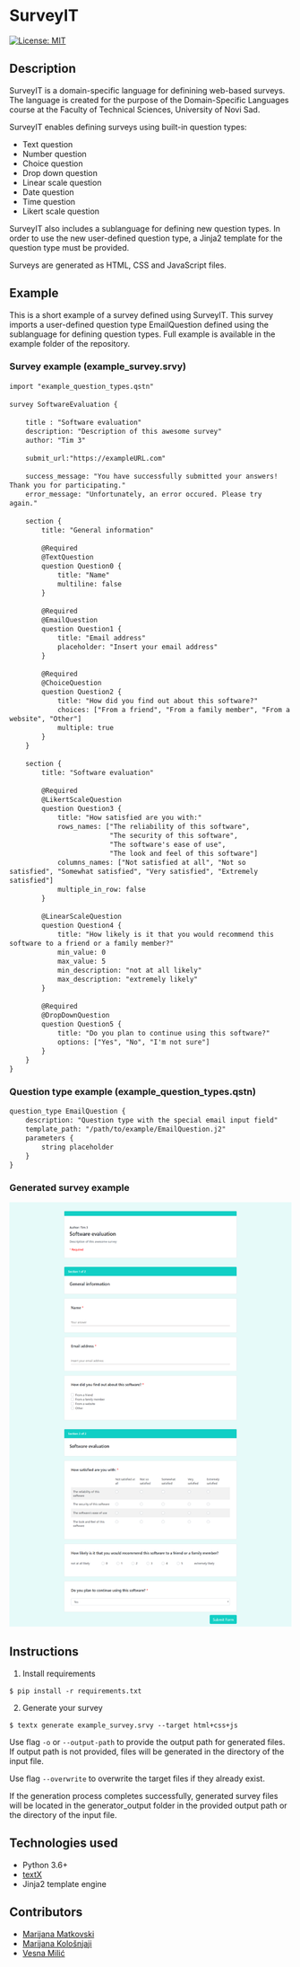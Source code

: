 # SurveyIT

[![License: MIT](https://img.shields.io/badge/License-MIT-yellow.svg)](https://opensource.org/licenses/MIT) 

## Description

SurveyIT is a domain-specific language for definining web-based surveys. The language is created for the purpose of the Domain-Specific Languages course at the Faculty of Technical Sciences, University of Novi Sad.

SurveyIT enables defining surveys using built-in question types:

- Text question
- Number question
- Choice question
- Drop down question
- Linear scale question
- Date question
- Time question
- Likert scale question

SurveyIT also includes a sublanguage for defining new question types. In order to use the new user-defined question type, a Jinja2 template for the question type must be provided.

Surveys are generated as HTML, CSS and JavaScript files. 

## Example
This is a short example of a survey defined using SurveyIT. This survey imports a user-defined question type EmailQuestion defined using the sublanguage for defining question types. Full example is available in the example folder of the repository.

### Survey example (example_survey.srvy)
```
import "example_question_types.qstn"

survey SoftwareEvaluation {

    title : "Software evaluation"
    description: "Description of this awesome survey"
    author: "Tim 3"

    submit_url:"https://exampleURL.com"

    success_message: "You have successfully submitted your answers! Thank you for participating."
    error_message: "Unfortunately, an error occured. Please try again."

    section {
        title: "General information"

        @Required
        @TextQuestion
        question Question0 {
            title: "Name"
            multiline: false
        } 

        @Required
        @EmailQuestion
        question Question1 {
            title: "Email address"
            placeholder: "Insert your email address"
        }

        @Required
        @ChoiceQuestion
        question Question2 {
            title: "How did you find out about this software?"
            choices: ["From a friend", "From a family member", "From a website", "Other"]
            multiple: true
        }
    }

    section {
        title: "Software evaluation" 

        @Required
        @LikertScaleQuestion
        question Question3 {
            title: "How satisfied are you with:"
            rows_names: ["The reliability of this software", 
                         "The security of this software", 
                         "The software's ease of use",
                         "The look and feel of this software"]
            columns_names: ["Not satisfied at all", "Not so satisfied", "Somewhat satisfied", "Very satisfied", "Extremely satisfied"]
            multiple_in_row: false
        }

        @LinearScaleQuestion
        question Question4 {
            title: "How likely is it that you would recommend this software to a friend or a family member?"
            min_value: 0
            max_value: 5
            min_description: "not at all likely"
            max_description: "extremely likely"
        } 

        @Required
        @DropDownQuestion
        question Question5 {
            title: "Do you plan to continue using this software?"
            options: ["Yes", "No", "I'm not sure"]
        }
    }
}
```
### Question type example (example_question_types.qstn)
```
question_type EmailQuestion {
    description: "Question type with the special email input field"
    template_path: "/path/to/example/EmailQuestion.j2"
    parameters {
        string placeholder
    }
}
```
### Generated survey example

![generated survey](surveyIT/example/generated_survey_example.png)

## Instructions
1. Install requirements
```
$ pip install -r requirements.txt
```
2. Generate your survey
```
$ textx generate example_survey.srvy --target html+css+js
```
Use flag ```-o``` or ```--output-path``` to provide the output path for generated files. If output path is not provided, files will be generated in the directory of the input file.

Use flag ```--overwrite``` to overwrite the target files if they already exist.

If the generation process completes successfully, generated survey files will be located in the generator_output folder in the provided output path or the directory of the input file.

## Technologies used
- Python 3.6+
- [textX](https://github.com/textX/textX)
- Jinja2 template engine

## Contributors

- [Marijana Matkovski](https://github.com/matkovskim)  
- [Marijana Kološnjaji](https://github.com/majak96)  
- [Vesna Milić](https://github.com/vesnamilic)  
